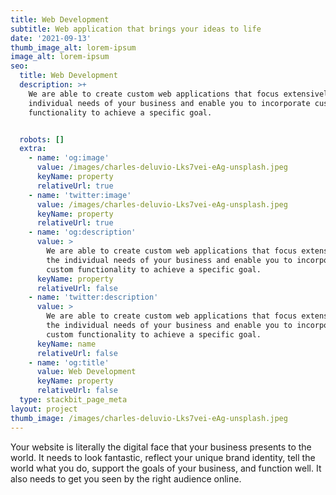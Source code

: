 ```yaml
---
title: Web Development
subtitle: Web application that brings your ideas to life
date: '2021-09-13'
thumb_image_alt: lorem-ipsum
image_alt: lorem-ipsum
seo:
  title: Web Development
  description: >+
    We are able to create custom web applications that focus extensively on the
    individual needs of your business and enable you to incorporate custom
    functionality to achieve a specific goal.


  robots: []
  extra:
    - name: 'og:image'
      value: /images/charles-deluvio-Lks7vei-eAg-unsplash.jpeg
      keyName: property
      relativeUrl: true
    - name: 'twitter:image'
      value: /images/charles-deluvio-Lks7vei-eAg-unsplash.jpeg
      keyName: property
      relativeUrl: true
    - name: 'og:description'
      value: >
        We are able to create custom web applications that focus extensively on
        the individual needs of your business and enable you to incorporate
        custom functionality to achieve a specific goal.
      keyName: property
      relativeUrl: false
    - name: 'twitter:description'
      value: >
        We are able to create custom web applications that focus extensively on
        the individual needs of your business and enable you to incorporate
        custom functionality to achieve a specific goal.
      keyName: name
      relativeUrl: false
    - name: 'og:title'
      value: Web Development
      keyName: property
      relativeUrl: false
  type: stackbit_page_meta
layout: project
thumb_image: /images/charles-deluvio-Lks7vei-eAg-unsplash.jpeg
---
```

Your website is literally the digital face that your business presents to the world. It needs to look fantastic, reflect your unique brand identity, tell the world what you do, support the goals of your business, and function well. It also needs to get you seen by the right audience online.
